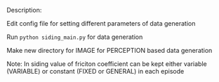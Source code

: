 Description:

Edit config file for setting different parameters of data generation

Run `python siding_main.py` for data generation

Make new directory for IMAGE for PERCEPTION based data generation 

Note: In siding value of friciton coefficient can be kept either variable (VARIABLE) or constant (FIXED or GENERAL) in each episode 